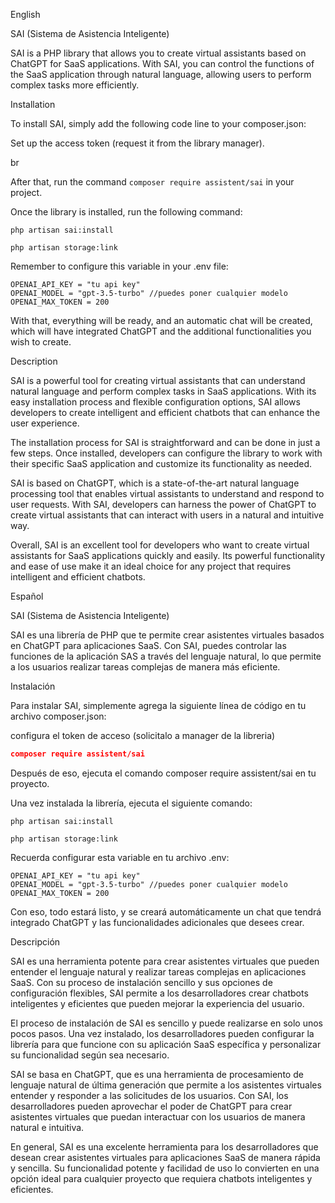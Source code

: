 English

SAI (Sistema de Asistencia Inteligente)

SAI is a PHP library that allows you to create virtual assistants based on ChatGPT for SaaS applications. With SAI, you can control the functions of the SaaS application through natural language, allowing users to perform complex tasks more efficiently.

Installation

To install SAI, simply add the following code line to your composer.json:

Set up the access token (request it from the library manager).



br

After that, run the command `composer require assistent/sai` in your project.

Once the library is installed, run the following command:

`php artisan sai:install`

```
php artisan storage:link
```

Remember to configure this variable in your .env file:

```
OPENAI_API_KEY = "tu api key"
OPENAI_MODEL = "gpt-3.5-turbo" //puedes poner cualquier modelo
OPENAI_MAX_TOKEN = 200
```

With that, everything will be ready, and an automatic chat will be created, which will have integrated ChatGPT and the additional functionalities you wish to create.

Description

SAI is a powerful tool for creating virtual assistants that can understand natural language and perform complex tasks in SaaS applications. With its easy installation process and flexible configuration options, SAI allows developers to create intelligent and efficient chatbots that can enhance the user experience.

The installation process for SAI is straightforward and can be done in just a few steps. Once installed, developers can configure the library to work with their specific SaaS application and customize its functionality as needed.

SAI is based on ChatGPT, which is a state-of-the-art natural language processing tool that enables virtual assistants to understand and respond to user requests. With SAI, developers can harness the power of ChatGPT to create virtual assistants that can interact with users in a natural and intuitive way.

Overall, SAI is an excellent tool for developers who want to create virtual assistants for SaaS applications quickly and easily. Its powerful functionality and ease of use make it an ideal choice for any project that requires intelligent and efficient chatbots.

Español

SAI (Sistema de Asistencia Inteligente)

SAI es una librería de PHP que te permite crear asistentes virtuales basados en ChatGPT para aplicaciones SaaS. Con SAI, puedes controlar las funciones de la aplicación SAS a través del lenguaje natural, lo que permite a los usuarios realizar tareas complejas de manera más eficiente.

Instalación

Para instalar SAI, simplemente agrega la siguiente línea de código en tu archivo composer.json:

configura el token de acceso (solicitalo a manager de la libreria)

```json
composer require assistent/sai
```

Después de eso, ejecuta el comando composer require assistent/sai en tu proyecto.

Una vez instalada la librería, ejecuta el siguiente comando:

```
php artisan sai:install
```

```
php artisan storage:link
```

Recuerda configurar esta variable en tu archivo .env:

```
OPENAI_API_KEY = "tu api key"
OPENAI_MODEL = "gpt-3.5-turbo" //puedes poner cualquier modelo
OPENAI_MAX_TOKEN = 200
```

Con eso, todo estará listo, y se creará automáticamente un chat que tendrá integrado ChatGPT y las funcionalidades adicionales que desees crear.

Descripción

SAI es una herramienta potente para crear asistentes virtuales que pueden entender el lenguaje natural y realizar tareas complejas en aplicaciones SaaS. Con su proceso de instalación sencillo y sus opciones de configuración flexibles, SAI permite a los desarrolladores crear chatbots inteligentes y eficientes que pueden mejorar la experiencia del usuario.

El proceso de instalación de SAI es sencillo y puede realizarse en solo unos pocos pasos. Una vez instalado, los desarrolladores pueden configurar la librería para que funcione con su aplicación SaaS específica y personalizar su funcionalidad según sea necesario.

SAI se basa en ChatGPT, que es una herramienta de procesamiento de lenguaje natural de última generación que permite a los asistentes virtuales entender y responder a las solicitudes de los usuarios. Con SAI, los desarrolladores pueden aprovechar el poder de ChatGPT para crear asistentes virtuales que puedan interactuar con los usuarios de manera natural e intuitiva.

En general, SAI es una excelente herramienta para los desarrolladores que desean crear asistentes virtuales para aplicaciones SaaS de manera rápida y sencilla. Su funcionalidad potente y facilidad de uso lo convierten en una opción ideal para cualquier proyecto que requiera chatbots inteligentes y eficientes.
